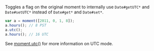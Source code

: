 Toggles a flag on the original moment to internally use `Date#getUTC*` and `Date#setUTC*` instead of `Date#get*` and `Date#set*`.

```javascript
var a = moment([2011, 0, 1, 8]);
a.hours(); // 8 PST
a.utc();
a.hours(); // 16 UTC
```

See [moment.utc()](#/parsing/utc/) for more information on UTC mode.
